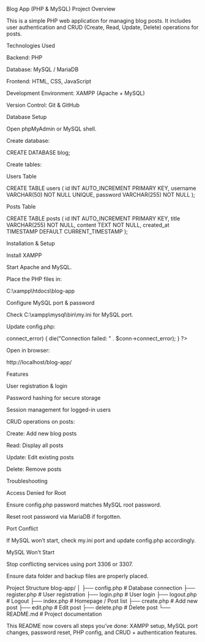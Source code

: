 Blog App (PHP & MySQL)
Project Overview

This is a simple PHP web application for managing blog posts.
It includes user authentication and CRUD (Create, Read, Update, Delete) operations for posts.

Technologies Used

Backend: PHP

Database: MySQL / MariaDB

Frontend: HTML, CSS, JavaScript

Development Environment: XAMPP (Apache + MySQL)

Version Control: Git & GitHub

Database Setup

Open phpMyAdmin or MySQL shell.

Create database:

CREATE DATABASE blog;


Create tables:

Users Table

CREATE TABLE users (
    id INT AUTO_INCREMENT PRIMARY KEY,
    username VARCHAR(50) NOT NULL UNIQUE,
    password VARCHAR(255) NOT NULL
);


Posts Table

CREATE TABLE posts (
    id INT AUTO_INCREMENT PRIMARY KEY,
    title VARCHAR(255) NOT NULL,
    content TEXT NOT NULL,
    created_at TIMESTAMP DEFAULT CURRENT_TIMESTAMP
);

Installation & Setup

Install XAMPP

Start Apache and MySQL.

Place the PHP files in:

C:\xampp\htdocs\blog-app


Configure MySQL port & password

Check C:\xampp\mysql\bin\my.ini for MySQL port.

Update config.php:

<?php
session_start();

$host = "localhost";
$port = 3307; // MySQL port (update if changed)
$user = "root";
$pass = "YourNewRootPassword"; // your MySQL root password
$db   = "blog";

$conn = new mysqli($host, $user, $pass, $db, $port);

if ($conn->connect_error) {
    die("Connection failed: " . $conn->connect_error);
}
?>


Open in browser:

http://localhost/blog-app/

Features

User registration & login

Password hashing for secure storage

Session management for logged-in users

CRUD operations on posts:

Create: Add new blog posts

Read: Display all posts

Update: Edit existing posts

Delete: Remove posts

Troubleshooting

Access Denied for Root

Ensure config.php password matches MySQL root password.

Reset root password via MariaDB if forgotten.

Port Conflict

If MySQL won’t start, check my.ini port and update config.php accordingly.

MySQL Won’t Start

Stop conflicting services using port 3306 or 3307.

Ensure data folder and backup files are properly placed.

Project Structure
blog-app/
│
├── config.php       # Database connection
├── register.php     # User registration
├── login.php        # User login
├── logout.php       # Logout
├── index.php        # Homepage / Post list
├── create.php       # Add new post
├── edit.php         # Edit post
├── delete.php       # Delete post
└── README.md        # Project documentation


This README now covers all steps you’ve done: XAMPP setup, MySQL port changes, password reset, PHP config, and CRUD + authentication features.
